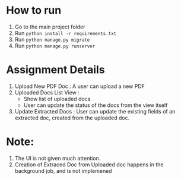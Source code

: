 # How to run
1. Go to the main project folder
2. Run `python install -r requirements.txt`
3. Run `python manage.py migrate`
4. Run `python manage.py runserver` 

# Assignment Details
1. Upload New PDF Doc : A user  can upload a new PDF
2. Uploaded Docs List View : 
	- Show list of uploaded docs
	- User can update the status of the docs from the view itself
3. Update Extracted Docs : User can update the existing fields of an extracted doc, created from the uploaded doc.


# Note:
1. The UI is not given much attention.
2. Creation of Extraced Doc from Uploaded doc happens in the background job, and is not implemened
